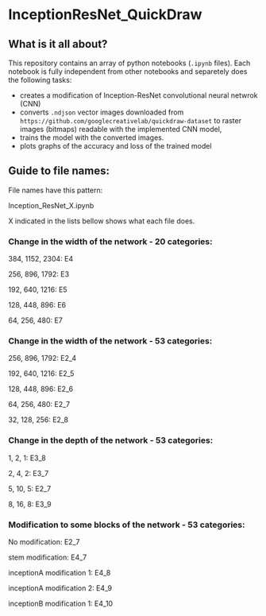 # InceptionResNet_QuickDraw

##  What is it all about?
This repository contains an array of python notebooks (`.ipynb` files). Each notebook is fully independent from other notebooks and separetely does the following tasks:
* creates a modification of Inception-ResNet convolutional neural netwrok (CNN)
* converts `.ndjson` vector images downloaded from `https://github.com/googlecreativelab/quickdraw-dataset` to raster images (bitmaps) readable with the implemented CNN model, 
* trains the model with the converted images.
* plots graphs of the accuracy and loss of the trained model

## Guide to file names:

File names have this pattern:

Inception_ResNet_X.ipynb

X indicated in the lists bellow shows what each file does.

### Change in the width of the network - 20 categories:
384, 1152, 2304: E4

256, 896, 1792: E3

192, 640, 1216: E5

128, 448, 896: E6

64, 256, 480: E7

### Change in the width of the network - 53 categories:
256, 896, 1792: E2_4

192, 640, 1216: E2_5

128, 448, 896: E2_6

64, 256, 480: E2_7

32, 128, 256: E2_8

### Change in the depth of the network - 53 categories:
1, 2, 1: E3_8

2, 4, 2: E3_7

5, 10, 5: E2_7

8, 16, 8: E3_9

### Modification to some blocks of the network - 53 categories:
No modification: E2_7

stem modification: E4_7

inceptionA modification 1: E4_8

inceptionA modification 2: E4_9

inceptionB modification 1: E4_10
